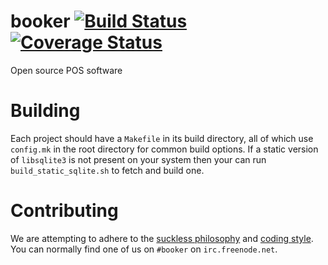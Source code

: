 # booker [![Build Status](https://travis-ci.org/atmosia/booker.svg?branch=master)](https://travis-ci.org/atmosia/booker) [![Coverage Status](https://coveralls.io/repos/github/atmosia/booker/badge.svg?branch=master)](https://coveralls.io/github/atmosia/booker?branch=master)

Open source POS software

# Building

Each project should have a `Makefile` in its build directory, all of which
use `config.mk` in the root directory for common build options. If a static
version of `libsqlite3` is not present on your system then your can run
`build_static_sqlite.sh` to fetch and build one.

# Contributing

We are attempting to adhere to the
[suckless philosophy](http://suckless.org/philosophy)
and
[coding style](http://suckless.org/coding_style).
You can normally find one of us on `#booker` on `irc.freenode.net`.
